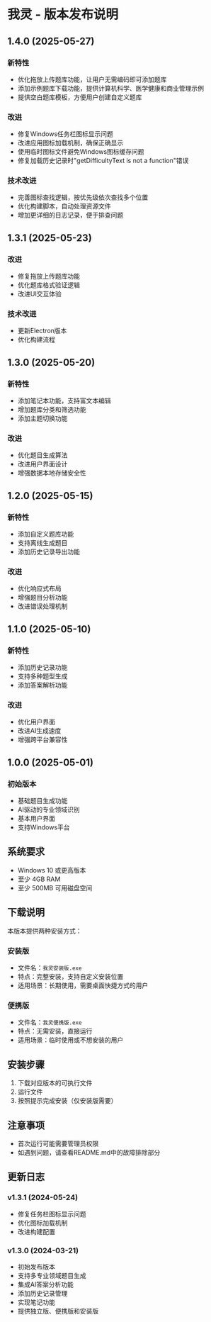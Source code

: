 # 我灵 - 版本发布说明

## 1.4.0 (2025-05-27)

### 新特性
- 优化拖放上传题库功能，让用户无需编码即可添加题库
- 添加示例题库下载功能，提供计算机科学、医学健康和商业管理示例
- 提供空白题库模板，方便用户创建自定义题库

### 改进
- 修复Windows任务栏图标显示问题
- 改进应用图标加载机制，确保正确显示
- 使用临时图标文件避免Windows图标缓存问题
- 修复加载历史记录时"getDifficultyText is not a function"错误

### 技术改进
- 完善图标查找逻辑，按优先级依次查找多个位置
- 优化构建脚本，自动处理资源文件
- 增加更详细的日志记录，便于排查问题

## 1.3.1 (2025-05-23)

### 改进
- 修复拖放上传题库功能
- 优化题库格式验证逻辑
- 改进UI交互体验

### 技术改进
- 更新Electron版本
- 优化构建流程

## 1.3.0 (2025-05-20)

### 新特性
- 添加笔记本功能，支持富文本编辑
- 增加题库分类和筛选功能
- 添加主题切换功能

### 改进
- 优化题目生成算法
- 改进用户界面设计
- 增强数据本地存储安全性

## 1.2.0 (2025-05-15)

### 新特性
- 添加自定义题库功能
- 支持离线生成题目
- 添加历史记录导出功能

### 改进
- 优化响应式布局
- 增强题目分析功能
- 改进错误处理机制

## 1.1.0 (2025-05-10)

### 新特性
- 添加历史记录功能
- 支持多种题型生成
- 添加答案解析功能

### 改进
- 优化用户界面
- 改进AI生成速度
- 增强跨平台兼容性

## 1.0.0 (2025-05-01)

### 初始版本
- 基础题目生成功能
- AI驱动的专业领域识别
- 基本用户界面
- 支持Windows平台

## 系统要求
- Windows 10 或更高版本
- 至少 4GB RAM
- 至少 500MB 可用磁盘空间

## 下载说明
本版本提供两种安装方式：

### 安装版
- 文件名：`我灵安装版.exe`
- 特点：完整安装，支持自定义安装位置
- 适用场景：长期使用，需要桌面快捷方式的用户

### 便携版
- 文件名：`我灵便携版.exe`
- 特点：无需安装，直接运行
- 适用场景：临时使用或不想安装的用户

## 安装步骤
1. 下载对应版本的可执行文件
2. 运行文件
3. 按照提示完成安装（仅安装版需要）

## 注意事项
- 首次运行可能需要管理员权限
- 如遇到问题，请查看README.md中的故障排除部分

## 更新日志
### v1.3.1 (2024-05-24)
- 修复任务栏图标显示问题
- 优化图标加载机制
- 改进构建配置

### v1.3.0 (2024-03-21)
- 初始发布版本
- 支持多专业领域题目生成
- 集成AI答案分析功能
- 添加历史记录管理
- 实现笔记功能
- 提供独立版、便携版和安装版 